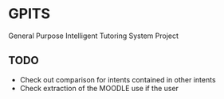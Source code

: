 # GPITS
General Purpose Intelligent Tutoring System Project

## TODO
  * Check out comparison for intents contained in other intents
  * Check extraction of the MOODLE use if the user
